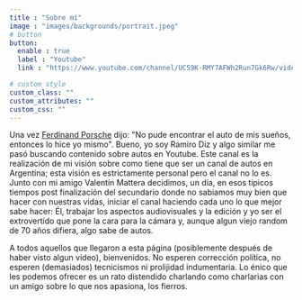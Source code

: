 ```yaml
---
title : "Sobre mí"
image : "images/backgrounds/portrait.jpeg"
# button
button:
  enable : true
  label : "Youtube"
  link : "https://www.youtube.com/channel/UC59K-RMY7AFWh2Run7Gk6Rw/videos"

# custom style
custom_class: "" 
custom_attributes: "" 
custom_css: ""
---
```


<!--

Una vez [Ferdinand Porsche](https://www.youtube.com/channel/UC59K-RMY7AFWh2Run7Gk6Rw/videos) dijo: "No pude encontrar el auto de mis sueños, entonces lo hice yo mismo" .Bueno, yo soy Ramiro Diz y algo similar me pasó buscando contenido sobre autos en Youtube. Este canal es la realización de mi visión sobre como tiene que ser un canal de autos en Argentina; esta visión es estrictamente personal pero el canal no lo es. Junto con mi amigo Valentín Mattera decidimos, un día, en esos tipicos tiempos post finalización del secundario donde no sabiamos muy bien que hacer con nuestras vidas, iniciar el canal haciendo cada uno lo que mejor sabe hacer: Él, trabajar los aspectos audiovisuales y la edición y yo ser el extrovertido que pone la cara para la cámara y, aunque algun viejo random de 70 años difiera, algo sabe de autos. 

A todos aquellos que llegaron a esta página (posiblemente después de haber visto algun video), bienvenidos. No esperen corrección política, no esperen (demasiados) tecnicismos ni prolijidad indumentaria. Lo énico que les podemos ofrecer es un rato distendido charlando como charlarias con un amigo sobre lo que nos apasiona, los fierros.
-->





<!--

Soy Ramiro Diz,  encontré en Youtube la manera de vivir de lo que me gusta. I love to write code, it's my passoin. I am here to help you, i am here to design your web page. i can help you to describe yourself in the best way.<br>No matter how difficult your web page is, i will find an easy way and complete your work anyway. Stay connect with me........

Lorem ipsum dolor sit amet, consectetur adipiscing elit, sed do eiusmod tempor incididunt ut labore et dolore magna aliqua. Ut enim ad minim veniam, quis nostrud exercitation ullamco laboris nisi ut aliquip ex ea commodo consequat. Duis aute irure dolor in reprehenderit in voluptate velit esse cillum dolore eu fugiat nulla pariatur. Excepteur sint occaecat cupidatat non proident, sunt in culpa qui officia deserunt mollit anim id est laborum

Lorem ipsum dolor sit amet, consectetur adipiscing elit, sed do eiusmod tempor incididunt ut labore et dolore magna aliqua. Ut enim ad minim veniam, quis nostrud exercitation ullamco laboris nisi ut aliquip ex ea commodo consequat. Duis aute irure dolor in reprehenderit in voluptate velit esse cillum dolore eu fugiat nulla pariatur. Excepteur sint occaecat cupidatat non proident, sunt in culpa qui officia deserunt mollit anim id est laborumLorem ipsum dolor sit amet, consectetur adipiscing elite.


-->

Una vez [Ferdinand Porsche](https://es.wikipedia.org/wiki/Ferdinand_Porsche) dijo: "No pude encontrar el auto de mis sueños, entonces lo hice yo mismo". Bueno, yo soy Ramiro Diz y algo similar me pasó buscando contenido sobre autos en Youtube. Este canal es la realización de mi visión sobre como tiene que ser un canal de autos en Argentina; esta visión es estrictamente personal pero el canal no lo es. Junto con mi amigo Valentín Mattera decidimos, un día, en esos tipicos tiempos post finalización del secundario donde no sabiamos muy bien que hacer con nuestras vidas, iniciar el canal haciendo cada uno lo que mejor sabe hacer: Él, trabajar los aspectos audiovisuales y la edición y yo ser el extrovertido que pone la cara para la cámara y, aunque algun viejo random de 70 años difiera, algo sabe de autos. 

A todos aquellos que llegaron a esta página (posiblemente después de haber visto algun video), bienvenidos. No esperen corrección política, no esperen (demasiados) tecnicismos ni prolijidad indumentaria. Lo énico que les podemos ofrecer es un rato distendido charlando como charlarias con un amigo sobre lo que nos apasiona, los fierros.









